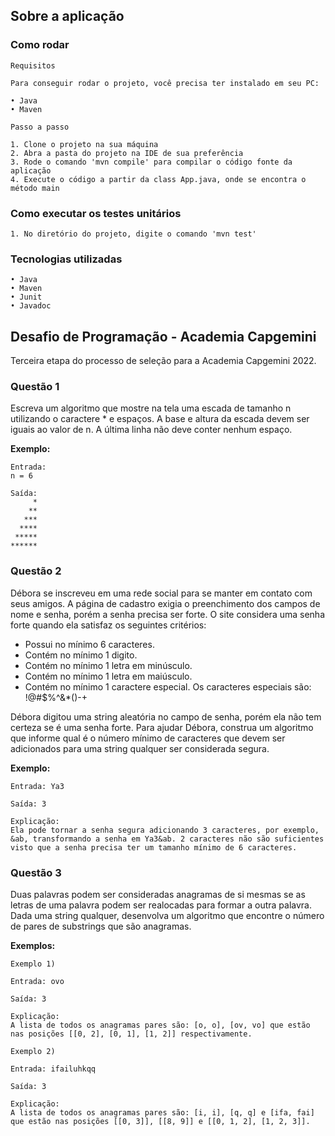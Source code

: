 ## Sobre a aplicação

### Como rodar
```
Requisitos

Para conseguir rodar o projeto, você precisa ter instalado em seu PC:

• Java
• Maven 

Passo a passo

1. Clone o projeto na sua máquina
2. Abra a pasta do projeto na IDE de sua preferência
3. Rode o comando 'mvn compile' para compilar o código fonte da aplicação
4. Execute o código a partir da class App.java, onde se encontra o método main
```
### Como executar os testes unitários
```
1. No diretório do projeto, digite o comando 'mvn test'
```
### Tecnologias utilizadas
```
• Java 
• Maven
• Junit
• Javadoc
```

## Desafio de Programação - Academia Capgemini

Terceira etapa do processo de seleção para a Academia Capgemini 2022.

### Questão 1

Escreva um algoritmo que mostre na tela uma escada de tamanho n utilizando o caractere \* e espaços. A base e altura da escada devem ser iguais ao valor de n. A última linha não deve conter nenhum espaço.

**Exemplo:**
```
Entrada:
n = 6

Saída:
     *
    **
   ***
  ****
 *****
******
```
### Questão 2

Débora se inscreveu em uma rede social para se manter em contato com seus amigos. A página de cadastro exigia o preenchimento dos campos de nome e senha, porém a senha precisa ser forte. O site considera uma senha forte quando ela satisfaz os seguintes critérios:
- Possui no mínimo 6 caracteres.
- Contém no mínimo 1 digito.
- Contém no mínimo 1 letra em minúsculo.
- Contém no mínimo 1 letra em maiúsculo.
- Contém no mínimo 1 caractere especial. Os caracteres especiais são: !@#$%^&\*()-+

Débora digitou uma string aleatória no campo de senha, porém ela não tem certeza se é uma senha forte. Para ajudar Débora, construa um algoritmo que informe qual é o número mínimo de caracteres que devem ser adicionados para uma string qualquer ser considerada segura.

**Exemplo:**
```
Entrada: Ya3

Saída: 3

Explicação:
Ela pode tornar a senha segura adicionando 3 caracteres, por exemplo, &ab, transformando a senha em Ya3&ab. 2 caracteres não são suficientes visto que a senha precisa ter um tamanho mínimo de 6 caracteres.
```

### Questão 3

Duas palavras podem ser consideradas anagramas de si mesmas se as letras de uma palavra podem ser realocadas para formar a outra palavra. Dada uma string qualquer, desenvolva um algoritmo que encontre o número de pares de substrings que são anagramas.

**Exemplos:**
```
Exemplo 1)

Entrada: ovo

Saída: 3

Explicação:
A lista de todos os anagramas pares são: [o, o], [ov, vo] que estão nas posições [[0, 2], [0, 1], [1, 2]] respectivamente. 
```
```
Exemplo 2)

Entrada: ifailuhkqq

Saída: 3

Explicação:
A lista de todos os anagramas pares são: [i, i], [q, q] e [ifa, fai] que estão nas posições [[0, 3]], [[8, 9]] e [[0, 1, 2], [1, 2, 3]].
```
